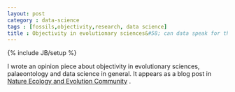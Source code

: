 ```yaml
---
layout: post
category : data-science
tags : [fossils,objectivity,research, data science]
title : Objectivity in evolutionary sciences&#58; can data speak for themselves&#63;
---
```

{% include JB/setup %}

I wrote an opinion piece about objectivity in evolutionary sciences, palaeontology and data science in general. It appears as a blog post in [Nature Ecology and Evolution Community](https://go.nature.com/35dRwwk) .
